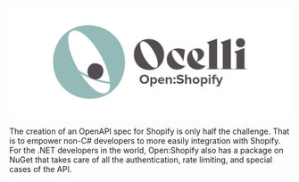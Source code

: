 ![Ocelli Open:Shopify](../../img/OpenShopifyBanner.png)

The creation of an OpenAPI spec for Shopify is only half the challenge. That is to empower non-C# developers to more easily integration with Shopify. For the .NET developers in the world, Open:Shopify also has a package on NuGet that takes care of all the authentication, rate limiting, and special cases of the API.
